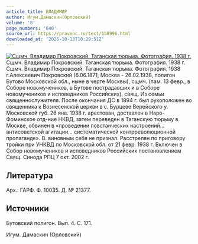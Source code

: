 ```yaml
---
article_title: ВЛАДИМИР
author: Игум.Дамаскин(Орловский)
volume: '8'
page_numbers: '640'
source_url: https://pravenc.ru/text/158996.html
downloaded_at: '2025-10-13T10:29:51Z'
---
```


[![Сщмч. Владимир Покровский. Таганская тюрьма. Фотография. 1938 г.](https://pravenc.ru/data/873/463/1234/i200.jpg "Кликните для увеличения картинки")](https://pravenc.ru/data/873/463/1234/i400.jpg)Сщмч. Владимир Покровский. Таганская тюрьма. Фотография. 1938 г.  
Сщмч. Владимир Покровский. Таганская тюрьма. Фотография. 1938 г.Алексеевич Покровский (6.06.1871, Москва - 26.02.1938, полигон Бутово Московской обл., ныне в черте Москвы), сщмч. (пам. 13 февр., в Соборе новомучеников, в Бутове пострадавших и в Соборе новомучеников и исповедников Российских), свящ. Из семьи священнослужителя. После окончания ДС в 1894 г. был рукоположен во священника к Вознесенской церкви в с. Бурцеве Верейского у. Московской губ. 26 янв. 1938 г. арестован, доставлен в Наро-Фоминское отд-ние НКВД, затем переведен в Таганскую тюрьму в Москве, обвинен в «проведении повстанческих настроений... антисоветской агитации... систематической контрреволюционной пропаганде». В. виновным себя не признал. Расстрелян по приговору тройки при УНКВД по Московской обл. от 21 февр. 1938 г. Включен в Собор новомучеников и исповедников Российских постановлением Свящ. Синода РПЦ 7 окт. 2002 г.

## Литература

Арх.: ГАРФ. Ф. 10035. Д. № 21377.

## Источники

Бутовский полигон. Вып. 4. С. 171.

Игум. Дамаскин (Орловский)
